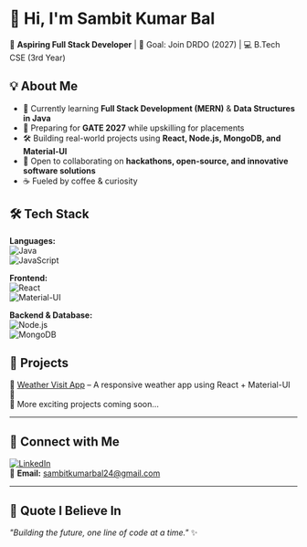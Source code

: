 # 👋 Hi, I'm Sambit Kumar Bal  

🚀 **Aspiring Full Stack Developer** | 🎯 Goal: Join DRDO (2027) | 💻 B.Tech CSE (3rd Year)  

## 💡 About Me  
- 🌱 Currently learning **Full Stack Development (MERN)** & **Data Structures in Java**  
- 📘 Preparing for **GATE 2027** while upskilling for placements  
- 🛠️ Building real-world projects using **React, Node.js, MongoDB, and Material-UI**  
- 🤝 Open to collaborating on **hackathons, open-source, and innovative software solutions**  
- ☕ Fueled by coffee & curiosity  

## 🛠️ Tech Stack  
**Languages:**  
![Java](https://img.shields.io/badge/Java-orange?logo=java&logoColor=white)  
![JavaScript](https://img.shields.io/badge/JavaScript-yellow?logo=javascript&logoColor=black)  

**Frontend:**  
![React](https://img.shields.io/badge/React-blue?logo=react&logoColor=white)  
![Material-UI](https://img.shields.io/badge/Material--UI-blueviolet?logo=mui&logoColor=white)  

**Backend & Database:**  
![Node.js](https://img.shields.io/badge/Node.js-green?logo=node.js&logoColor=white)  
![MongoDB](https://img.shields.io/badge/MongoDB-darkgreen?logo=mongodb&logoColor=white)  
  
## 🚀 Projects  
🔹 [Weather Visit App](https://github.com/your-username/weather-visit-app) – A responsive weather app using React + Material-UI  
🔹   
🔹 More exciting projects coming soon…  

---

## 🔗 Connect with Me  
[![LinkedIn](https://img.shields.io/badge/LinkedIn-blue?logo=linkedin&logoColor=white)](https://www.linkedin.com/in/sambit-bal-64271)  
📧 **Email:** sambitkumarbal24@gmail.com  

---

## 📜 Quote I Believe In  
_"Building the future, one line of code at a time."_ ✨  
 
